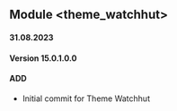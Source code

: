 ## Module <theme_watchhut>

#### 31.08.2023
#### Version 15.0.1.0.0
#### ADD
- Initial commit for Theme Watchhut
